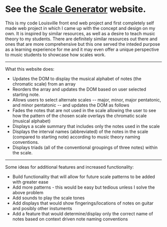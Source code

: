 # See the [Scale Generator](https://codebrews.github.io/scale-generator/) website.

This is my code Louisville front end web project and first completely self made web project in which I came up with the concept and design on my own. It is inspired by similar resources, as well as a desire to teach music theory to my students. There are definitely similar resources out there and ones that are more comprehensive but this one served the inteded purpose as a learning experience for me and it may even offer a unique perspective to music students to showcase how scales work. 

---

What this website does:
- Updates the DOM to display the musical alphabet of notes (the chromatic scale) from an array
- Reorders the array and updates the DOM based on user selected starting note. 
- Allows users to select alternate scales -- major, minor, major pentatonic, and minor pentatonic -- and updates the DOM as follows
- Fades the notes that are not used in the scale allowing the user to see how the pattern of the chosen scale overlays the chromatic scale (musical alphabet)
- Displays a scale summary that includes only the notes used in the scale
- Displays the interval names (abbreviated) of the notes in the scale (compared to starting note) according to music theory naming conventions.
- Displays triads (all of the conventional groupings of three notes) within the scale.

---

Some ideas for additional features and increased functionality:
- Build functionality that will allow for future scale patterns to be added with greater ease
- Add more patterns - this would be easy but tedious unless I solve the above problem
- Add sounds to play the scale tones
- Add displays that would show fingerings/locations of notes on guitar and posibly other instuments
- Add a feature that would determine/display only the correct name of notes based on context driven note naming conventions

